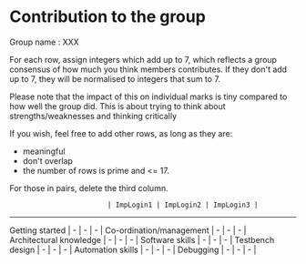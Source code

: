 Contribution to the group
=========================

Group name : XXX

For each row, assign integers which add up to 7, which
reflects a group consensus of how much you think members
contributes. If they don't add up to 7, they will be normalised
to integers that sum to 7.

Please note that the impact of this on individual marks
is tiny compared to how well the group did. This is about
trying to think about strengths/weaknesses and thinking
critically 

If you wish, feel free to add other rows, as long as they
are:
- meaningful
- don't overlap
- the number of rows is prime and <= 17.

For those in pairs, delete the third column.

                            | ImpLogin1 | ImpLogin2 | ImpLogin3 |
-----------------------------------------------------------------
Getting started             |   -       |    -      |       -   |
Co-ordination/management    |   -       |    -      |       -   |
Architectural knowledge     |   -       |    -      |       -   |
Software skills             |   -       |    -      |       -   |
Testbench design            |   -       |    -      |       -   |
Automation skills           |   -       |    -      |       -   |
Debugging                   |   -       |    -      |       -   |
